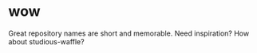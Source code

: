 # wow
Great repository names are short and memorable. Need inspiration? How about studious-waffle? 
